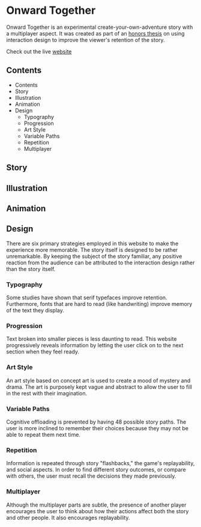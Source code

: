 # Onward Together
Onward Together is an experimental create-your-own-adventure story with a multiplayer aspect. It was created as part of an [honors thesis](https://www.susanpallmanndesign.com/files/interaction-design-for-retention.pdf) on using interaction design to improve the viewer's retention of the story.

Check out the live [website](https://susanpallmann.github.io/onward-together/index.html)

## Contents

* Contents
* Story
* Illustration
* Animation
* Design
  * Typography
  * Progression
  * Art Style
  * Variable Paths
  * Repetition
  * Multiplayer

## Story
## Illustration
## Animation
## Design
There are six primary strategies employed in this website to make the experience more memorable. The story itself is designed to be rather unremarkable. By keeping the subject of the story familiar, any positive reaction from the audience can be attributed to the interaction design rather than the story itself.
### Typography
Some studies have shown that serif typefaces improve retention. Furthermore, fonts that are hard to read (like handwriting) improve memory of the text they display.
### Progression
Text broken into smaller pieces is less daunting to read. This website progressively reveals information by letting the user click on to the next section when they feel ready. 
### Art Style
An art style based on concept art is used to create a mood of mystery and drama. The art is purposely kept vague and abstract to allow the user to fill in the rest with their imagination. 
### Variable Paths
Cognitive offloading is prevented by having 48 possible story paths. The user is more inclined to remember their choices because they may not be able to repeat them next time. 
### Repetition
Information is repeated through story "flashbacks," the game's replayability, and social aspects. In order to find different story outcomes, or compare with others, the user must recall the decisions they made previously. 
### Multiplayer
Although the multiplayer parts are subtle, the presence of another player encourages the user to think about how their actions affect both the story and other people. It also encourages replayability. 

